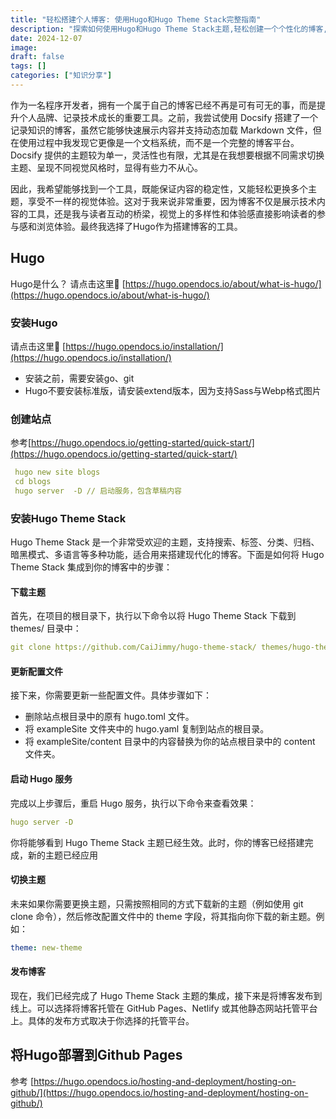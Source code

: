 ```yaml
---
title: "轻松搭建个人博客: 使用Hugo和Hugo Theme Stack完整指南"
description: "探索如何使用Hugo和Hugo Theme Stack主题,轻松创建一个个性化的博客,记录生活与思考"
date: 2024-12-07
image: 
draft: false
tags: []
categories: ["知识分享"]
---
```


作为一名程序开发者，拥有一个属于自己的博客已经不再是可有可无的事，而是提升个人品牌、记录技术成长的重要工具。之前，我尝试使用 Docsify 搭建了一个记录知识的博客，虽然它能够快速展示内容并支持动态加载 Markdown 文件，但在使用过程中我发现它更像是一个文档系统，而不是一个完整的博客平台。Docsify 提供的主题较为单一，灵活性也有限，尤其是在我想要根据不同需求切换主题、呈现不同视觉风格时，显得有些力不从心。

因此，我希望能够找到一个工具，既能保证内容的稳定性，又能轻松更换多个主题，享受不一样的视觉体验。这对于我来说非常重要，因为博客不仅是展示技术内容的工具，还是我与读者互动的桥梁，视觉上的多样性和体验感直接影响读者的参与感和浏览体验。最终我选择了Hugo作为搭建博客的工具。

## Hugo
 Hugo是什么？ 请点击这里🫱 [https://hugo.opendocs.io/about/what-is-hugo/](https://hugo.opendocs.io/about/what-is-hugo/)

### 安装Hugo
请点击这里🫱 [https://hugo.opendocs.io/installation/](https://hugo.opendocs.io/installation/)

* 安装之前，需要安装go、git
* Hugo不要安装标准版，请安装extend版本，因为支持Sass与Webp格式图片

### 创建站点

参考[https://hugo.opendocs.io/getting-started/quick-start/](https://hugo.opendocs.io/getting-started/quick-start/)
```yaml
 hugo new site blogs
 cd blogs
 hugo server  -D // 启动服务，包含草稿内容
```

### 安装Hugo Theme Stack
Hugo Theme Stack 是一个非常受欢迎的主题，支持搜索、标签、分类、归档、暗黑模式、多语言等多种功能，适合用来搭建现代化的博客。下面是如何将 Hugo Theme Stack 集成到你的博客中的步骤：

#### 下载主题
首先，在项目的根目录下，执行以下命令以将 Hugo Theme Stack 下载到 themes/ 目录中：
```yaml
git clone https://github.com/CaiJimmy/hugo-theme-stack/ themes/hugo-theme-stack
```
#### 更新配置文件
接下来，你需要更新一些配置文件。具体步骤如下：
* 删除站点根目录中的原有 hugo.toml 文件。
* 将 exampleSite 文件夹中的 hugo.yaml 复制到站点的根目录。
* 将 exampleSite/content 目录中的内容替换为你的站点根目录中的 content 文件夹。
#### 启动 Hugo 服务
完成以上步骤后，重启 Hugo 服务，执行以下命令来查看效果：
```yaml
hugo server -D
```
你将能够看到 Hugo Theme Stack 主题已经生效。此时，你的博客已经搭建完成，新的主题已经应用
#### 切换主题
未来如果你需要更换主题，只需按照相同的方式下载新的主题（例如使用 git clone 命令），然后修改配置文件中的 theme 字段，将其指向你下载的新主题。例如：
```yaml
theme: new-theme
```
#### 发布博客

现在，我们已经完成了 Hugo Theme Stack 主题的集成，接下来是将博客发布到线上。可以选择将博客托管在 GitHub Pages、Netlify 或其他静态网站托管平台上。具体的发布方式取决于你选择的托管平台。

## 将Hugo部署到Github Pages

参考 [https://hugo.opendocs.io/hosting-and-deployment/hosting-on-github/](https://hugo.opendocs.io/hosting-and-deployment/hosting-on-github/)